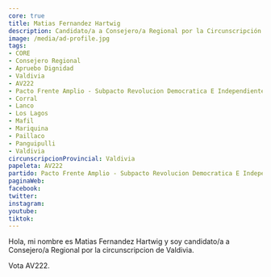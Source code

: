 ```yaml
---
core: true
title: Matias Fernandez Hartwig
description: Candidato/a a Consejero/a Regional por la Circunscripción de Valdivia
image: /media/ad-profile.jpg
tags:
- CORE
- Consejero Regional
- Apruebo Dignidad
- Valdivia
- AV222
- Pacto Frente Amplio - Subpacto Revolucion Democratica E Independientes - Convergencia Social
- Corral
- Lanco
- Los Lagos
- Mafil
- Mariquina
- Paillaco
- Panguipulli
- Valdivia
circunscripcionProvincial: Valdivia
papeleta: AV222
partido: Pacto Frente Amplio - Subpacto Revolucion Democratica E Independientes - Convergencia Social
paginaWeb:
facebook:
twitter:
instagram:
youtube:
tiktok:
---
```

Hola, mi nombre es Matias Fernandez Hartwig y soy candidato/a a Consejero/a Regional por la circunscripcion de Valdivia.

Vota AV222.